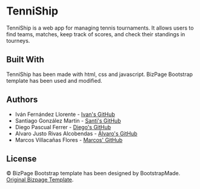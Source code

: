 # TenniShip

TenniShip is a web app for managing tennis tournaments. It allows users to find teams, matches, keep track of scores, and check their standings in tourneys. 

## Built With

TenniShip has been made with html, css and javascript. BizPage Bootstrap template has been used and modified.

## Authors

* Iván Fernández Llorente - [Ivan's GitHub](https://github.com/IvanFernandezLlorente/ "IvanFernandezLlorente")
* Santiago González Martin - [Santi's GitHub](https://github.com/SantiagoGnzlz/ "SantiagoGnzlz")
* Diego Pascual Ferrer - [Diego's GitHub](https://github.com/Diegopasfer1909/ "Diegopasfer1909")
* Alvaro Justo Rivas Alcobendas - [Álvaro's GitHub](https://github.com/Varo412/ "Varo412")
* Marcos Villacañas Flores - [Marcos' GitHub](https://github.com/MarcosVillacanas/ "MarcosVillacanas")

## License
© BizPage Bootstrap template has been designed by BootstrapMade. [Original Bizpage Template](https://bootstrapmade.com/demo/BizPage/ "Bizpage").

